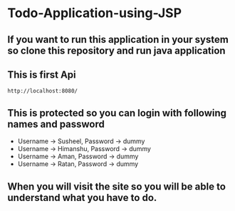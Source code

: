 # Todo-Application-using-JSP
## If you want to run this application in your system so clone this repository and run java application
## This is first Api
``` http://localhost:8080/ ```
## This is protected so you can login with following names and password
- Username -> Susheel, Password -> dummy
- Username -> Himanshu, Password -> dummy
- Username -> Aman, Password -> dummy
- Username -> Ratan, Password -> dummy

## When you will visit the site so you will be able to understand what you have to do.
